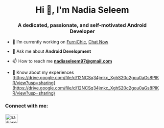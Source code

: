 <h1 align="center">Hi 👋, I'm Nadia Seleem</h1>
<h3 align="center">A dedicated, passionate, and self-motivated Android Developer</h3>

- 🔭 I’m currently working on [FurniChic](https://github.com/nadiaseleem/FurniChic), [Chat Now](https://github.com/nadiaseleem/Chat-Now)

- 💬 Ask me about **Android Development**

- 📫 How to reach me **nadiaseleem97@gmail.com**

- 📄 Know about my experiences [https://drive.google.com/file/d/12NCSq34jmkc_XghS20c2gou0aGs8PlKR/view?usp=sharing](https://drive.google.com/file/d/12NCSq34jmkc_XghS20c2gou0aGs8PlKR/view?usp=sharing)

<h3 align="left">Connect with me:</h3>
<p align="left">
<a href="https://linkedin.com/in/nadiaseleem" target="blank"><img align="center" src="https://raw.githubusercontent.com/rahuldkjain/github-profile-readme-generator/master/src/images/icons/Social/linked-in-alt.svg" alt="nadiaseleem" height="30" width="40" /></a>
</p>

